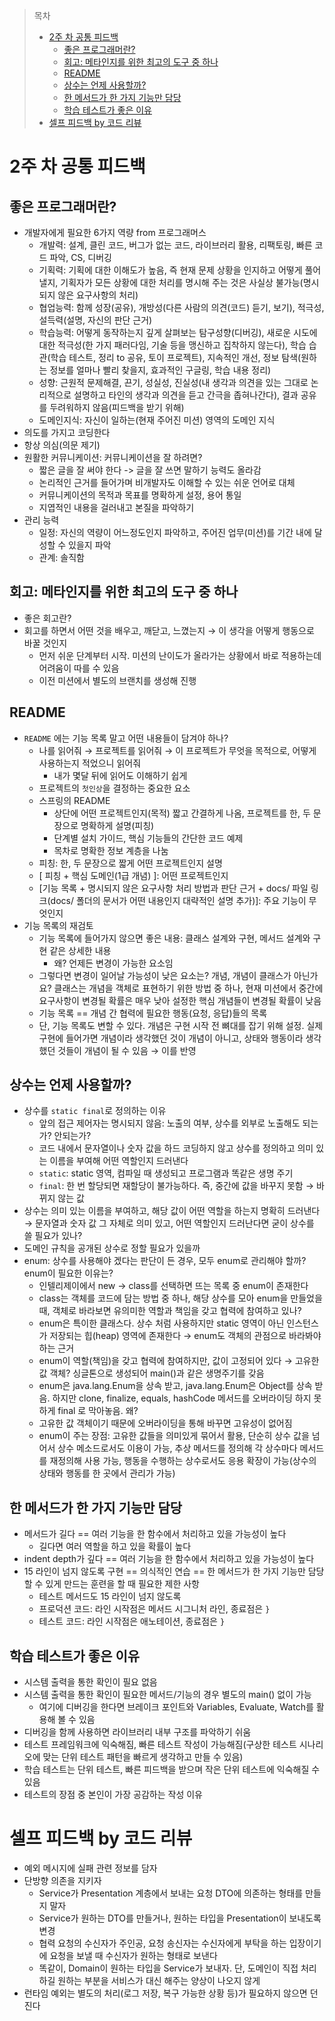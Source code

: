 > 목차
> - [2주 차 공통 피드백](#2주-차-공통-피드백)
>   * [좋은 프로그래머란?](#좋은-프로그래머란)
>   * [회고: 메타인지를 위한 최고의 도구 중 하나](#회고-메타인지를-위한-최고의-도구-중-하나)
>   * [README](#README)
>   * [상수는 언제 사용할까?](#상수는-언제-사용할까)
>   * [한 메서드가 한 가지 기능만 담당](#한-메서드가-한-가지-기능만-담당)
>   * [학습 테스트가 좋은 이유](#학습-테스트가-좋은-이유)
> - [셀프 피드백 by 코드 리뷰](#셀프-피드백-by-코드-리뷰)
> 

# 2주 차 공통 피드백

## 좋은 프로그래머란?
- 개발자에게 필요한 6가지 역량 from 프로그래머스
  - 개발력: 설계, 클린 코드, 버그가 없는 코드, 라이브러리 활용, 리팩토링, 빠른 코드 파악, CS, 디버깅
  - 기획력: 기획에 대한 이해도가 높음, 즉 현재 문제 상황을 인지하고 어떻게 풀어낼지, 기획자가 모든 상황에 대한 처리를 명시해 주는 것은 사실상 불가능(명시되지 않은 요구사항의 처리)
  - 협업능력: 함께 성장(공유), 개방성(다른 사람의 의견(코드) 듣기, 보기), 적극성, 설득력(설명, 자신의 판단 근거)
  - 학습능력: 어떻게 동작하는지 깊게 살펴보는 탐구성향(디버깅), 새로운 시도에 대한 적극성(한 가지 패러다임, 기술 등을 맹신하고 집착하지 않는다), 학습 습관(학습 테스트, 정리 to 공유, 토이 프로젝트), 지속적인 개선, 정보 탐색(원하는 정보를 얼마나 빨리 찾을지, 효과적인 구글링, 학습 내용 정리)
  - 성향: 근원적 문제해결, 끈기, 성실성, 진실성(내 생각과 의견을 있는 그대로 논리적으로 설명하고 타인의 생각과 의견을 듣고 간극을 좁혀나간다), 결과 공유를 두려워하지 않음(피드백을 받기 위해)
  - 도메인지식: 자신이 일하는(현재 주어진 미션) 영역의 도메인 지식
- 의도를 가지고 코딩한다
- 항상 의심(의문 제기)
- 원활한 커뮤니케이션: 커뮤니케이션을 잘 하려면?
  - 짧은 글을 잘 써야 한다 -> 글을 잘 쓰면 말하기 능력도 올라감
  - 논리적인 근거를 들어가며 비개발자도 이해할 수 있는 쉬운 언어로 대체
  - 커뮤니케이션의 목적과 목표를 명확하게 설정, 용어 통일
  - 지엽적인 내용을 걸러내고 본질을 파악하기
- 관리 능력
  - 일정: 자신의 역량이 어느정도인지 파악하고, 주어진 업무(미션)를 기간 내에 달성할 수 있을지 파악
  - 관계: 솔직함

## 회고: 메타인지를 위한 최고의 도구 중 하나

- 좋은 회고란?
- 회고를 하면서 어떤 것을 배우고, 깨닫고, 느꼈는지 → 이 생각을 어떻게 행동으로 바꿀 것인지
  - 먼저 쉬운 단계부터 시작. 미션의 난이도가 올라가는 상황에서 바로 적용하는데 어려움이 따를 수 있음
  - 이전 미션에서 별도의 브랜치를 생성해 진행

## README

- `README` 에는 기능 목록 말고 어떤 내용들이 담겨야 하나?
  - 나를 읽어줘 → 프로젝트를 읽어줘 → 이 프로젝트가 무엇을 목적으로, 어떻게 사용하는지 적었으니 읽어줘
    - 내가 몇달 뒤에 읽어도 이해하기 쉽게
  - 프로젝트의 `첫인상`을 결정하는 중요한 요소
  - 스프링의 README
    - 상단에 어떤 프로젝트인지(목적) 짧고 간결하게 나옴, 프로젝트를 한, 두 문장으로 명확하게 설명(피칭)
    - 단계별 설치 가이드, 핵심 기능들의 간단한 코드 예제
    - 목차로 명확한 정보 계층을 나눔
  - 피칭: 한, 두 문장으로 짧게 어떤 프로젝트인지 설명
  - [ 피칭 + 핵심 도메인(1급 개념) ]: 어떤 프로젝트인지
  - [기능 목록 + 명시되지 않은 요구사항 처리 방법과 판단 근거 + docs/ 파일 링크(docs/ 폴더의 문서가 어떤 내용인지 대략적인 설명 추가)]: 주요 기능이 무엇인지
- 기능 목록의 재검토
  - 기능 목록에 들어가지 않으면 좋은 내용: 클래스 설계와 구현, 메서드 설계와 구현 같은 상세한 내용
    - 왜? 언제든 변경이 가능한 요소임
  - 그렇다면 변경이 일어날 가능성이 낮은 요소는? 개념, 개념이 클래스가 아닌가요? 클래스는 개념을 객체로 표현하기 위한 방법 중 하나, 현재 미션에서 중간에 요구사항이 변경될 확률은 매우 낮아 설정한 핵심 개념들이 변경될 확률이 낮음
  - 기능 목록 == 개념 간 협력에 필요한 행동(요청, 응답)들의 목록
  - 단, 기능 목록도 변할 수 있다. 개념은 구현 시작 전 뼈대를 잡기 위해 설정. 실제 구현에 들어가면 개념이라 생각했던 것이 개념이 아니고, 상태와 행동이라 생각했던 것들이 개념이 될 수 있음 → 이를 반영

## 상수는 언제 사용할까?

- 상수를 `static final`로 정의하는 이유
  - 앞의 접근 제어자는 명시되지 않음: 노출의 여부, 상수를 외부로 노출해도 되는가? 안되는가?
  - 코드 내에서 문자열이나 숫자 값을 하드 코딩하지 않고 상수를 정의하고 의미 있는 이름을 부여해 어떤 역할인지 드러낸다
  - `static`: static 영역, 컴파일 때 생성되고 프로그램과 똑같은 생명 주기
  - `final`: 한 번 할당되면 재할당이 불가능하다. 즉, 중간에 값을 바꾸지 못함 → 바뀌지 않는 값
- 상수는 의미 있는 이름을 부여하고, 해당 값이 어떤 역할을 하는지 명확히 드러낸다 → 문자열과 숫자 값 그 자체로 의미 있고, 어떤 역할인지 드러난다면 굳이 상수를 쓸 필요가 있나?
- 도메인 규칙을 공개된 상수로 정할 필요가 있을까
- enum: 상수를 사용해야 겠다는 판단이 든 경우, 모두 enum로 관리해야 할까? enum이 필요한 이유는?
  - 인텔리제이에서 new → class를 선택하면 뜨는 목록 중 enum이 존재한다
  - class는 객체를 코드에 담는 방법 중 하나, 해당 상수를 모아 enum을 만들었을 때, 객체로 바라보면 유의미한 역할과 책임을 갖고 협력에 참여하고 있나?
  - enum은 특이한 클래스다. 상수 처럼 사용하지만 static 영역이 아닌 인스턴스가 저장되는 힙(heap) 영역에 존재한다 → enum도 객체의 관점으로 바라봐야 하는 근거
  - enum이 역할(책임)을 갖고 협력에 참여하지만, 값이 고정되어 있다 → 고유한 값 객체? 싱글톤으로 생성되어 main()과 같은 생명주기를 갖음
  - enum은 java.lang.Enum을 상속 받고, java.lang.Enum은 Object를 상속 받음. 하지만 clone, finalize, equals, hashCode 메서드를 오버라이딩 하지 못하게 final 로 막아놓음. 왜?
  - 고유한 값 객체이기 때문에 오버라이딩을 통해 바꾸면 고유성이 없어짐
  - enum이 주는 장점: 고유한 값들을 의미있게 묶어서 활용, 단순히 상수 값을 넘어서 상수 메소드로서도 이용이 가능, 추상 메서드를 정의해 각 상수마다 메서드를 재정의해 사용 가능, 행동을 수행하는 상수로서도 응용 확장이 가능(상수의 상태와 행동를 한 곳에서 관리가 가능)

## 한 메서드가 한 가지 기능만 담당

- 메서드가 길다 == 여러 기능을 한 함수에서 처리하고 있을 가능성이 높다
  - 길다면 여러 역할을 하고 있을 확률이 높다
- indent depth가 깊다 == 여러 기능을 한 함수에서 처리하고 있을 가능성이 높다
- 15 라인이 넘지 않도록 구현 == 의식적인 연습 == 한 메서드가 한 가지 기능만 담당할 수 있게 만드는 훈련을 할 때 필요한 제한 사항
  - 테스트 메서드도 15 라인이 넘지 않도록
  - 프로덕션 코드: 라인 시작점은 메서드 시그니처 라인, 종료점은 `}`
  - 테스트 코드: 라인 시작점은 애노테이션, 종료점은 `}`

## 학습 테스트가 좋은 이유

- 시스템 출력을 통한 확인이 필요 없음
- 시스템 출력을 통한 확인이 필요한 메서드/기능의 경우 별도의 main() 없이 가능
  - 여기에 디버깅을 한다면 브레이크 포인트와 Variables, Evaluate, Watch를 활용해 볼 수 있음
- 디버깅을 함께 사용하면 라이브러리 내부 구조를 파악하기 쉬움
- 테스트 프레임워크에 익숙해짐, 빠른 테스트 작성이 가능해짐(구상한 테스트 시나리오에 맞는 단위 테스트 패턴을 빠르게 생각하고 만들 수 있음)
- 학습 테스트는 단위 테스트, 빠른 피드백을 받으며 작은 단위 테스트에 익숙해질 수 있음
- 테스트의 장점 중 본인이 가장 공감하는 작성 이유

# 셀프 피드백 by 코드 리뷰

- 예외 메시지에 실패 관련 정보를 담자
- 단방향 의존을 지키자
  - Service가 Presentation 계층에서 보내는 요청 DTO에 의존하는 형태를 만들지 말자
  - Service가 원하는 DTO를 만들거나, 원하는 타입을 Presentation이 보내도록 변경
  - 협력 요청의 수신자가 주인공, 요청 송신자는 수신자에게 부탁을 하는 입장이기에 요청을 보낼 때 수신자가 원하는 형태로 보낸다
  - 똑같이, Domain이 원하는 타입을 Service가 보내자. 단, 도메인이 직접 처리하길 원하는 부분을 서비스가 대신 해주는 양상이 나오지 않게
- 런타임 예외는 별도의 처리(로그 저장, 복구 가능한 상황 등)가 필요하지 않으면 던진다
